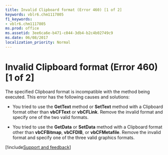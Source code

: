 ```yaml
---
title: Invalid Clipboard format (Error 460) [1 of 2]
keywords: vblr6.chm1117805
f1_keywords:
- vblr6.chm1117805
ms.prod: office
ms.assetid: 3ee6ca6e-b471-c044-3db4-b2c4b02749c9
ms.date: 06/08/2017
localization_priority: Normal
---
```



# Invalid Clipboard format (Error 460) [1 of 2]

The specified Clipboard format is incompatible with the method being executed. This error has the following causes and solutions:



- You tried to use the **GetText** method or **SetText** method with a Clipboard format other than **vbCFText** or **vbCFLink**. Remove the invalid format and specify one of the two valid formats.
    
- You tried to use the **GetData** or **SetData** method with a Clipboard format other than **vbCFBitmap**, **vbCFDIB**, or **vbCFMetafile**. Remove the invalid format and specify one of the three valid graphics formats.

[!include[Support and feedback](~/includes/feedback-boilerplate.md)]